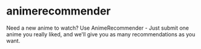 # animerecommender
Need a new anime to watch? Use AnimeRecommender - Just submit one anime you really liked, and we'll give you as many recommendations as you want.
